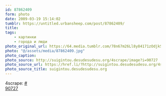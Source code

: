 ```yaml
---
id: 87862409
form: photo
date: 2009-03-19 15:14:02
tumblr: https://untitled.urbansheep.com/post/87862409/
title:
tags:
    - картинки
    - города и люди
photo_original_url: https://64.media.tumblr.com/78n67m26Ll8y84171zOdjkSGo1_1280.jpg
photo: "@/assets/media/87862409.jpg"
photo_caption:
photo_source: http://suigintou.desudesudesu.org/4scrape/image?i=90727
photo_source_url: https://href.li/?http://suigintou.desudesudesu.org/4scrape/image?i=90727
photo_source_title: suigintou.desudesudesu.org
---
```


<p>4scrape: <a href="http://suigintou.desudesudesu.org/4scrape/image?i=90727">#<br>
90727</a></p>
